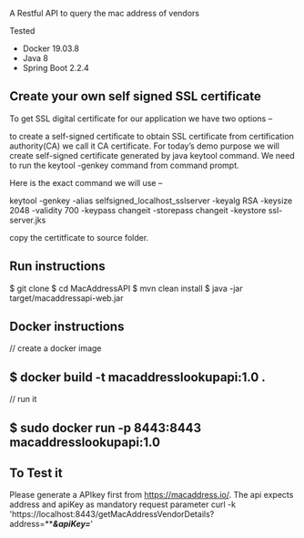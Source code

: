
A Restful API to query the mac address of vendors

Tested
* Docker 19.03.8
* Java 8
* Spring Boot 2.2.4



## Create your own self signed SSL certificate
To get SSL digital certificate for our application we have two options –

to create a self-signed certificate
to obtain SSL certificate from certification authority(CA) we call it CA certificate.
For today’s demo purpose we will create self-signed certificate generated by java keytool command. We need to run the keytool -genkey command from command prompt.

Here is the exact command we will use –

keytool -genkey -alias selfsigned_localhost_sslserver -keyalg RSA -keysize 2048 -validity 700 -keypass changeit -storepass changeit -keystore ssl-server.jks

copy the certitficate to source folder.

## Run instructions

$ git clone 
$ cd MacAddressAPI
$ mvn clean install
$ java -jar target/macaddressapi-web.jar

  

## Docker instructions

// create a docker image
## $ docker build -t macaddresslookupapi:1.0 .
// run it
## $ sudo docker run -p 8443:8443 macaddresslookupapi:1.0

 

## To Test it
Please generate a APIkey first from https://macaddress.io/.  The api expects address and apiKey as mandatory request parameter
curl -k 'https://localhost:8443/getMacAddressVendorDetails?address=*****&apiKey=***'

```
